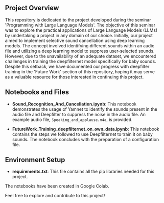 ## Project Overview

This repository is dedicated to the project developed during the seminar 'Programming with Large Language Models'. The objective of this seminar was to explore the practical applications of Large Language Models (LLMs) by undertaking a project in any domain of our choice. Initially, our project aimed to implement selective sound cancellation using deep learning models. The concept involved identifying different sounds within an audio file and utilizing a deep learning model to suppress user-selected sounds. However, due to the unavailability of an adequate dataset, we encountered challenges in training the deepfilternet model specifically for baby sounds. Despite this setback, we have documented our progress with deepfilter training in the 'Future Work' section of this repository, hoping it may serve as a valuable resource for those interested in continuing this project.

## Notebooks and Files

- **Sound_Recognition_And_Cancellation.ipynb**: This notebook demonstrates the usage of Yamnet to identify the sounds present in the audio file and Deepfilter to suppress the noise in the audio file. An example audio file, `Speaking_and_applause.m4a`, is provided.
  
- **FutureWork_Training_deepfilternet_on_own_data.ipynb**: This notebook contains the steps we followed to use Deepfilternet to train it on baby sounds. The notebook concludes with the preparation of a configuration file.

## Environment Setup

- **requirements.txt**: This file contains all the pip libraries needed for this project.

The notebooks have been created in Google Colab. 

Feel free to explore and contribute to this project!

